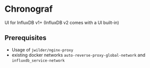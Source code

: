# Chronograf

UI for InfluxDB v1+ (InfluxDB v2 comes with a UI built-in)

## Prerequisites

- Usage of `jwilder/nginx-proxy`
- existing docker networks `auto-reverse-proxy-global-network` and `influxdb_service-network`
